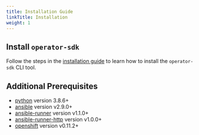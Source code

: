 ```yaml
---
title: Installation Guide
linkTitle: Installation
weight: 1
---
```


## Install `operator-sdk`

Follow the steps in the [installation guide][install-guide] to learn how to install the `operator-sdk` CLI tool.

## Additional Prerequisites
- [python][python] version 3.8.6+
- [ansible][ansible] version v2.9.0+
- [ansible-runner][ansible-runner] version v1.1.0+
- [ansible-runner-http][ansible-runner-http-plugin] version v1.0.0+
- [openshift][openshift-module] version v0.11.2+


[install-guide]:/docs/installation/
[python]:https://www.python.org/downloads/
[ansible]:https://docs.ansible.com/ansible/latest/index.html
[ansible-runner]:https://ansible-runner.readthedocs.io/en/latest/install.html
[ansible-runner-http-plugin]:https://github.com/ansible/ansible-runner-http
[openshift-module]:https://pypi.org/project/openshift/
